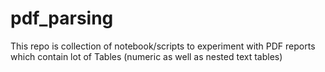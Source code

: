 # pdf_parsing
This repo is collection of notebook/scripts to experiment with PDF reports which contain lot of Tables (numeric as well as nested text tables)
